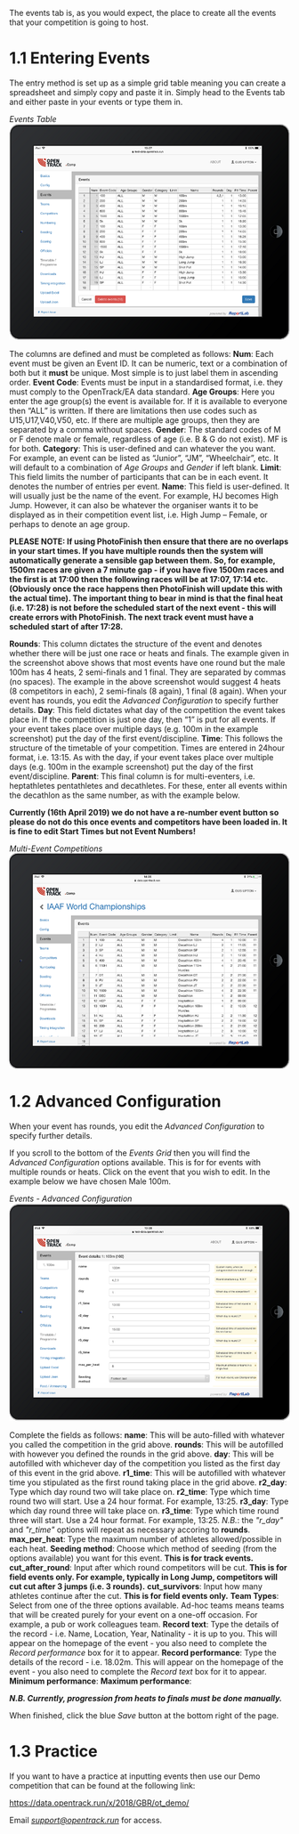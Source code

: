 <!-- TITLE: Training Manual - Events Tab-->

The events tab is, as you would expect, the place to create all the events that your competition is going to host.
# 1.1 Entering Events
The entry method is set up as a simple grid table meaning you can create a spreadsheet and simply copy and paste it in. Simply head to the Events tab and either paste in your events or type them in.

*Events Table*
![Event Tab](/uploads/events/event-tab.png "Event Tab")

The columns are defined and must be completed as follows:
**Num**: Each event must be given an Event ID. It can be numeric, text or a combination of both but it **must** be unique. Most simple is to just label them in ascending order.
**Event Code**: Events must be input in a standardised format, i.e. they must comply to the OpenTrack/EA data standard. 
**Age Groups**: Here you enter the age group(s) the event is available for. If it is available to everyone then “ALL” is written. If there are limitations then use codes such as U15,U17,V40,V50, etc. If there are multiple age groups, then they are separated by a comma without spaces.
**Gender**: The standard codes of M or F denote male or female, regardless of age (i.e. B & G do not exist). MF is for both.
**Category**: This is user-defined and can whatever the you want. For example, an event can be listed as “Junior”, “JM”, “Wheelchair”, etc. It will default to a combination of *Age Groups* and *Gender* if left blank.
**Limit**: This field limits the number of participants that can be in each event. It denotes the number of entries per event.
**Name**: This field is user-defined. It will usually just be the name of the event. For example, HJ becomes High Jump. However, it can also be whatever the organiser wants it to be displayed as in their competition event list, i.e. High Jump – Female, or perhaps to denote an age group.

**PLEASE NOTE: If using PhotoFinish then ensure that there are no overlaps in your start times. If you have multiple rounds then the system will automatically generate a sensible gap between them. So, for example, 1500m races are given a 7 minute gap - if you have five 1500m races and the first is at 17:00 then the following races will be at 17:07, 17:14 etc. (Obviously once the race happens then PhotoFinish will update this with the actual time). The important thing to bear in mind is that the final heat (i.e. 17:28) is not before the scheduled start of the next event - this will create errors with PhotoFinish. The next track event must have a scheduled start of after 17:28.**

**Rounds**: This column dictates the structure of the event and denotes whether there will be just one race or heats and finals. The example given in the screenshot above shows that most events have one round but the male 100m has 4 heats, 2 semi-finals and 1 final. They are separated by commas (no spaces). The example in the above screenshot would suggest 4 heats (8 competitors in each), 2 semi-finals (8 again), 1 final (8 again). When your event has rounds, you edit the *Advanced Configuration* to specify further details. 
**Day**: This field dictates what day of the competition the event takes place in. If the competition is just one day, then “1” is put for all events. If your event takes place over multiple days (e.g. 100m in the example screenshot) put the day of the first event/discipline. 
**Time**: This follows the structure of the timetable of your competition. Times are entered in 24hour format, i.e. 13:15. As with the day, if your event takes place over multiple days (e.g. 100m in the example screenshot) put the day of the first event/discipline. 
**Parent**: This final column is for multi-eventers, i.e. heptathletes pentathletes and decathletes. For these, enter all events within the decathlon as the same number, as with the example below.

**Currently (16th April 2019) we do not have a re-number event button so please do not do this once events and competitors have been loaded in. It is fine to edit Start Times but not Event Numbers!**

*Multi-Event Competitions*
![Multievent](/uploads/events/multievent.png "Multievent")
# 1.2 Advanced Configuration
When your event has rounds, you edit the *Advanced Configuration* to specify further details. 

If you scroll to the bottom of the *Events Grid* then you will find the *Advanced Configuration* options available. This is for for events with multiple rounds or heats. Click on the event that you wish to edit. In the example below we have chosen Male 100m.

*Events - Advanced Configuration*
![Event Adv](/uploads/events/event-adv.png "Event Adv")

Complete the fields as follows:
**name**: This will be auto-filled with whatever you called the competition in the grid above.
**rounds**: This will be autofilled with however you defined the rounds in the grid above.
**day**: This will be autofilled with whichever day of the competition you listed as the first day of this event in the grid above. 
**r1_time**: This will be autofilled with whatever time you stipulated as the first round taking place in the grid above. 
**r2_day**: Type which day round two will take place on.
**r2_time**: Type which time round two will start. Use a 24 hour format. For example, 13:25. 
**r3_day**: Type which day round three will take place on.
**r3_time**: Type which time round three will start. Use a 24 hour format. For example, 13:25. 
*N.B.*: the *"r_day"* and *"r_time"* options will repeat as necessary accoring to **rounds**.
**max_per_heat**: Type the maximum number of athletes allowed/possible in each heat.
**Seeding method**: Choose which method of seeding (from the options available) you want for this event. **This is for track events.**
**cut_after_round**: Input after which round competitors will be cut. **This is for field events only. For example, typically in Long Jump, competitors will cut cut after 3 jumps (i.e. 3 rounds).**
**cut_survivors**: Input how many athletes continue after the cut. **This is for field events only.** 
**Team Types**:  Select from one of the three options available. Ad-hoc teams means teams that will be created purely for your event on a one-off occasion. For example, a pub or work colleagues team.
**Record text**: Type the details of the record - i.e. Name, Location, Year, Natinality - it is up to you. This will appear on the homepage of the event - you also need to complete the *Record performance* box for it to appear.
**Record performance**: Type the details of the record - i.e. 18.02m. This will appear on the homepage of the event - you also need to complete the *Record text* box for it to appear.
**Minimum performance**:
**Maximum performance**:


***N.B. Currently, progression from heats to finals must be done manually.***

When finished, click the blue *Save* button at the bottom right of the page. 

# 1.3 Practice
If you want to have a practice at inputting events then use our Demo competition that can be found at the following link:

https://data.opentrack.run/x/2018/GBR/ot_demo/

Email *support@opentrack.run* for access.
